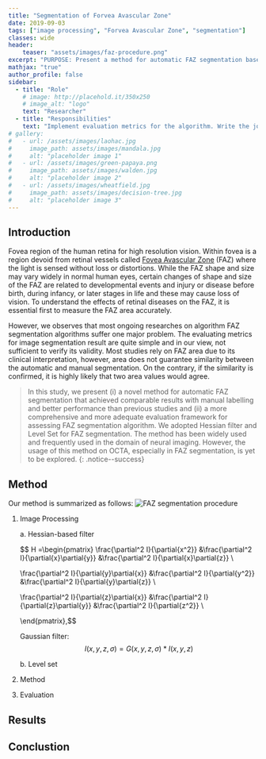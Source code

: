 ```yaml
---
title: "Segmentation of Forvea Avascular Zone"
date: 2019-09-03
tags: ["image processing", "Forvea Avascular Zone", "segmentation"]
classes: wide
header:
    teaser: "assets/images/faz-procedure.png"
excerpt: "PURPOSE: Present a method for automatic FAZ segmentation based on Hessian-based filter and Level Set in optical coherence tomography angiography (OCTA) images"
mathjax: "true"
author_profile: false
sidebar:
  - title: "Role"
    # image: http://placehold.it/350x250
    # image_alt: "logo"
    text: "Researcher"
  - title: "Responsibilities"
    text: "Implement evaluation metrics for the algorithm. Write the journal article."
# gallery:
#   - url: /assets/images/laohac.jpg
#     image_path: assets/images/mandala.jpg
#     alt: "placeholder image 1"
#   - url: /assets/images/green-papaya.png
#     image_path: assets/images/walden.jpg
#     alt: "placeholder image 2"
#   - url: /assets/images/wheatfield.jpg
#     image_path: assets/images/decision-tree.jpg
#     alt: "placeholder image 3"
---
```


## Introduction
Fovea region of the human retina for high resolution vision. Within fovea is a region devoid from retinal vessels called <a href="https://en.wikipedia.org/wiki/Foveal_avascular_zone" class="btn btn--info">Fovea Avascular Zone</a> (FAZ) where the light is sensed without loss or distortions. While the FAZ shape and size may vary widely in normal human eyes, certain changes of shape and size of the FAZ are related to developmental events and injury or disease before birth, during infancy, or later stages in life and these may cause loss of vision. To understand the effects of retinal diseases on the FAZ, it is essential first to measure the FAZ area accurately. 

However, we observes that most ongoing researches on algorithm FAZ segmentation algorithms suffer one major problem. The evaluating metrics for image segmentation result are quite simple and in our view, not sufficient to verify its validity. Most studies rely on FAZ area due to its clinical interpretation, however, area does not guarantee similarity between the automatic and manual segmentation. On the contrary, if the similarity is confirmed, it is highly likely that two area values would agree.

> In this study, we present (i) a novel method for automatic FAZ segmentation that achieved comparable results with manual labelling and better performance than previous studies and (ii) a more comprehensive and more adequate evaluation framework for assessing FAZ segmentation algorithm. We adopted Hessian filter and Level Set for FAZ segmentation. The method has been widely used and frequently used in the domain of neural imaging. However, the usage of this method on OCTA, especially in FAZ segmentation, is yet to be explored.
{: .notice--success}

## Method
Our method is summarized as follows:
<img src="{{ site.url }}{{ site.baseurl }}/images/segmentation-faz/faz-procedure.png" alt="FAZ segmentation procedure">

1. Image Processing

    a. Hessian-based filter
    
    $$
    H =\begin{pmatrix}
    \frac{\partial^2 I}{\partial{x^2}} &\frac{\partial^2 I}{\partial{x}\partial{y}} &\frac{\partial^2 I}{\partial{x}\partial{z}} \\

    \frac{\partial^2 I}{\partial{y}\partial{x}} &\frac{\partial^2 I}{\partial{y^2}} &\frac{\partial^2 I}{\partial{y}\partial{z}} \\

    \frac{\partial^2 I}{\partial{z}\partial{x}} &\frac{\partial^2 I}{\partial{z}\partial{y}} &\frac{\partial^2 I}{\partial{z^2}} \\
    
    \end{pmatrix},$$

    Gaussian filter:
    $$ I(x,y,z,\sigma) = G(x,y,z,\sigma)*I(x,y,z) $$

    b. Level set

2. Method
3. Evaluation

## Results

## Conclustion

<!-- {% include gallery caption="This is a sample gallery to go along with this case study." %} -->